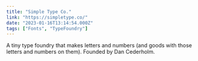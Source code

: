 ```yaml
---
title: "Simple Type Co."
link: "https://simpletype.co/"
date: "2023-01-16T13:14:54.000Z"
tags: ["Fonts", "TypeFoundry"]
---
```


A tiny type foundry that makes letters and numbers (and goods with those letters and numbers on them). Founded by Dan Cederholm.
